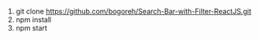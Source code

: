 1. git clone https://github.com/bogoreh/Search-Bar-with-Filter-ReactJS.git
2. npm install
3. npm start
